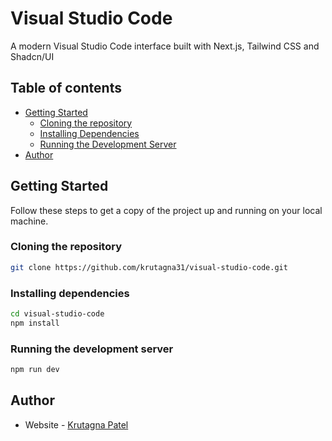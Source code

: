 # Visual Studio Code

A modern Visual Studio Code interface built with Next.js, Tailwind CSS and Shadcn/UI

## Table of contents

- [Getting Started](#getting-started)
  - [Cloning the repository](#cloning-the-repository)
  - [Installing Dependencies](#installing-dependencies)
  - [Running the Development Server](#running-the-development-server)
- [Author](#author)

## Getting Started

Follow these steps to get a copy of the project up and running on your local machine.

### Cloning the repository

```sh
git clone https://github.com/krutagna31/visual-studio-code.git
```

### Installing dependencies

```sh
cd visual-studio-code
npm install
```

### Running the development server

```sh
npm run dev
```

## Author

- Website - [Krutagna Patel](https://flowcv.me/krutagna-patel)
